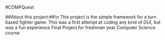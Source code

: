 #COMPQuest

##About this project:##\n
This project is the simple framework for a turn based fighter game.
This was a first attempt at coding any kind of GUI, but was a fun experience
Final Project for freshman year Computer Science course
